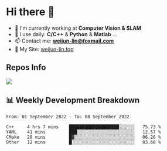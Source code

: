 # Hi there 👋

<!--
**Weijun-Lin/Weijun-Lin** is a ✨ _special_ ✨ repository because its `README.md` (this file) appears on your GitHub profile.

Here are some ideas to get you started:

- 🔭 I’m currently working on ...
- 🌱 I’m currently learning ...
- 👯 I’m looking to collaborate on ...
- 🤔 I’m looking for help with ...
- 💬 Ask me about ...
- 📫 How to reach me: ...
- 😄 Pronouns: ...
- ⚡ Fun fact: ...
-->

- 🏢 I'm currently working at **Computer Vision & SLAM**
- 🚀 I use daily: **C/C++** & **Python** & **Matlab** ...
- 📫 Contact me: **weijun-lin@foxmail.com**
- 🔗 My Site: [weijun-lin.top](https://weijun-lin.top/p)

  

## Repos Info
![](https://github-readme-stats.vercel.app/api?username=Weijun-Lin&theme=cobalt)

## 📊 Weekly Development Breakdown

<!--START_SECTION:waka-->

```text
From: 01 September 2022 - To: 08 September 2022

C++     4 hrs 7 mins    ███████████████████░░░░░░   75.73 %
YAML    41 mins         ███░░░░░░░░░░░░░░░░░░░░░░   12.57 %
CMake   20 mins         █▓░░░░░░░░░░░░░░░░░░░░░░░   06.26 %
Other   12 mins         █░░░░░░░░░░░░░░░░░░░░░░░░   03.68 %
```

<!--END_SECTION:waka-->

